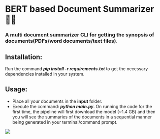 # BERT based Document Summarizer 📑📝
### A multi document summarizer CLI for getting the synopsis of documents(PDFs/word documents/text files).

## Installation:
Run the command ***pip install -r requirements.txt*** to get the necessary dependencies installed in your system.

## Usage:
* Place all your documents in the **input** folder.
* Execute the command: ***python main.py***.
On running the code for the first time, the pipeline will first download the model (~1.4 GB) and then you will see the summaries of the documents in a sequential manner being generated in your terminal/command prompt.

<kbd>
<img src="https://user-images.githubusercontent.com/29462447/111086545-9e978d00-8542-11eb-839e-0d69d54b6874.png" data-canonical-src="https://user-images.githubusercontent.com/29462447/111086545-9e978d00-8542-11eb-839e-0d69d54b6874.png"/> 
</kbd>
